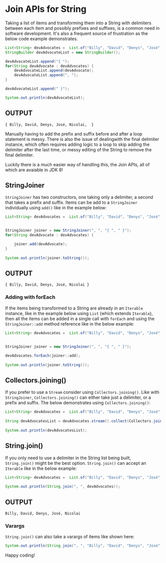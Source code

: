 # Join APIs for String

Taking a list of items and transforming them into a String with delimiters between each item and possibly prefixes and suffixes, is a common need in software development. It's also a frequent source of frustration as the below code example demonstrates.

```java
List<String> devAdvocates =  List.of("Billy", "David", "Denys", "José", "Nicolai");
StringBuilder devAdvocateList = new StringBuilder();

devAdvocateList.append("{ ");
for(String devAdvocate : devAdvocates) {
	devAdvocateList.append(devAdvocate);
	devAdvocateList.append(", ");
}

devAdvocateList.append(" }");

System.out.println(devAdvocateList);
```

## OUTPUT

```
{ Billy, David, Denys, José, Nicolai,  }
```


Manually having to add the prefix and suffix before and after a loop statement is messy. There is also the issue of dealingwith the final delimiter instance, which often requires adding logic to a loop to skip adding the delimiter after the last time, or messy editing of the String to remove the final delimiter. 

Luckily there is a much easier way of handling this, the Join APIs, all of which are avaiable in JDK 8!

## StringJoiner

`StringJoiner` has two constructors, one taking only a delimiter, a second that takes a prefix and suffix. Items can be add to a `StringJoiner` individually using `add()` like in the example below: 


```java
List<String> devAdvocates =  List.of("Billy", "David", "Denys", "José", "Nicolai");

		
StringJoiner joiner = new StringJoiner(", ", "{ ", " }");
for(String devAdvocate : devAdvocates) {

	joiner.add(devAdvocate);
}
	
System.out.println(joiner.toString());
```

## OUTPUT

```
{ Billy, David, Denys, José, Nicolai }
```

### Adding with forEach

If the items being transformed to a String are already in an `Iterable` instance, like in the example below using `List` (which extends `Iterable`), then all the items can be added in a single call with `forEach` and using the `StringJoiner::add` method reference like in the below example:

```java
List<String> devAdvocates =  List.of("Billy", "David", "Denys", "José", "Nicolai");
		
		
StringJoiner joiner = new StringJoiner(", ", "{ ", " }");

devAdvocates.forEach(joiner::add);
	
System.out.println(joiner.toString());
```

## Collectors.joining()

If you prefer to use a `Stream` consider using `Collectors.joining()`. Like with `StringJoiner`, `Collectors.joining()` can either take just a delimiter, or a prefix and suffix. The below demonstrates using `Collectors.joining()`:

```java
List<String> devAdvocates =  List.of("Billy", "David", "Denys", "José", "Nicolai");
		
String devAdvocatesList = devAdvocates.stream().collect(Collectors.joining(", ", "{ ", " }"));
		
System.out.println(devAdvocatesList);
```

## String.join()

If you only need to use a delimiter in the String list being built, `String.join()` might be the best option. `String.join()` can accept an `Iterable` like in the below example:

```java
List<String> devAdvocates =  List.of("Billy", "David", "Denys", "José", "Nicolai");
				
System.out.println(String.join(", ", devAdvocates));
```

## OUTPUT

```
Billy, David, Denys, José, Nicolai
```

### Varargs

`String.join()` can also take a varargs of items like shown here:

```java	
System.out.println(String.join(", ", "Billy", "David", "Denys", "José", "Nicolai"));

```

Happy coding!
